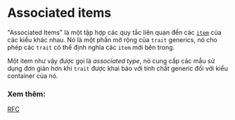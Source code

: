 # Associated items

"Associated Items" là một tập hợp các quy tắc liên quan đến các [`item`][items] của các kiểu khác nhau.
Nó là một phần mở rộng của `trait` generics, nó cho phép các `trait` có thể định nghĩa các `item` mới bên trong.


Một item như vậy được gọi là *associated type*, nó cung cấp các mẫu sử dụng đơn giản hơn khi `trait`
được khai báo với tính chất generic đối với kiểu container của nó.


### Xem thêm:

[RFC][RFC]

[items]: https://doc.rust-lang.org/reference/items.html
[RFC]: https://github.com/rust-lang/rfcs/blob/master/text/0195-associated-items.md